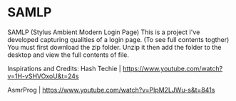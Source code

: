 # SAMLP
SAMLP (Stylus Ambient Modern Login Page)
This is a project I've developed capturing qualities of a login page.
(To see full contents togther)
You must first download the zip folder. Unzip it then add the folder to the desktop and view the full contents of file.

Inspirations and Credits:
Hash Techie | https://www.youtube.com/watch?v=1H-vSHVOxoU&t=24s

AsmrProg | https://www.youtube.com/watch?v=PlpM2LJWu-s&t=841s
